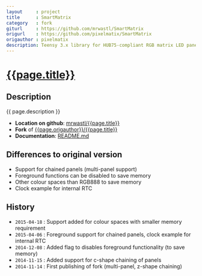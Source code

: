 ```yaml
---
layout     : project
title      : SmartMatrix
category   : fork
giturl     : https://github.com/mrwastl/SmartMatrix
origurl    : https://github.com/pixelmatix/SmartMatrix
origauthor : pixelmatix
description: Teensy 3.x library for HUB75-compliant RGB matrix LED panels
---
```


[{{page.title}}]({{page.giturl}})
===========

Description
-----------
{{ page.description }}

* **Location on github**: [mrwastl/{{page.title}}]({{page.giturl}})
* **Fork** of  [{{page.origauthor}}/{{page.title}}]({{page.origurl}})
* **Documentation**: [README.md]({{page.giturl}}/blob/master/README.txt)

Differences to original version
-------------------------------
* Support for chained panels (multi-panel support)
* Foreground functions can be disabled to save memory
* Other colour spaces than RGB888 to save memory
* Clock example for internal RTC

History
-------
* `2015-04-18` : Support added for colour spaces with smaller memory requirement
* `2015-04-06` : Foreground support for chained panels, clock example for internal RTC
* `2014-12-08` : Added flag to disables foreground functionality (to save memory)
* `2014-11-15` : Added support for c-shape chaining of panels
* `2014-11-14` : First publishing of fork (multi-panel, z-shape chaining)

